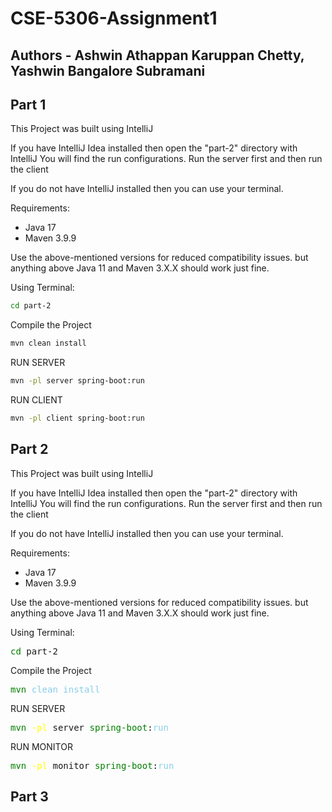 # CSE-5306-Assignment1

## Authors - Ashwin Athappan Karuppan Chetty, Yashwin Bangalore Subramani

## Part 1

This Project was built using IntelliJ

If you have IntelliJ Idea installed then open the "part-2" directory with IntelliJ
You will find the run configurations. Run the server first and then run the client

If you do not have IntelliJ installed then you can use your terminal.

Requirements:

* Java 17
* Maven 3.9.9

Use the above-mentioned versions for reduced compatibility issues. but anything above Java 11 and Maven 3.X.X should work just fine.

Using Terminal:

```bash
cd part-2
```

Compile the Project

```bash
mvn clean install
```

RUN SERVER

```bash
mvn -pl server spring-boot:run
```

RUN CLIENT

```bash
mvn -pl client spring-boot:run
```

## Part 2

This Project was built using IntelliJ

If you have IntelliJ Idea installed then open the "part-2" directory with IntelliJ
You will find the run configurations. Run the server first and then run the client

If you do not have IntelliJ installed then you can use your terminal.

Requirements:

* Java 17
* Maven 3.9.9

Use the above-mentioned versions for reduced compatibility issues. but anything above Java 11 and Maven 3.X.X should work just fine.

Using Terminal:

<pre>
<font color="green">cd</font> part-2
</pre>

Compile the Project

<pre>
<font color="green">mvn</font> <font color="skyblue">clean install</font>
</pre>

RUN SERVER

<pre>
<font color="green">mvn</font> <font color="yellow">-pl</font> server <font color="green">spring-boot</font>:<font color="skyblue">run</font>
</pre>

RUN MONITOR

<pre>
<font color="green">mvn</font> <font color="yellow">-pl</font> monitor <font color="green">spring-boot</font>:<font color="skyblue">run</font>
</pre>

## Part 3
